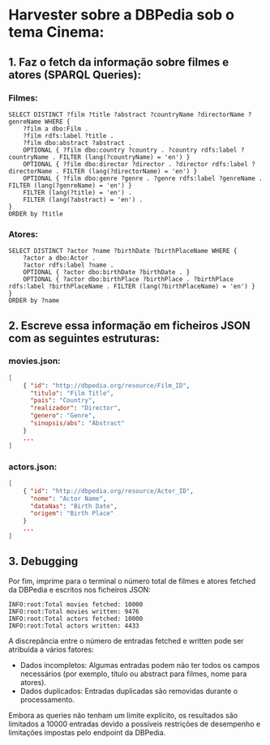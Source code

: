 # Harvester sobre a DBPedia sob o tema Cinema:

## 1. Faz o fetch da informação sobre filmes e atores (SPARQL Queries): 

### Filmes:
```sparql
SELECT DISTINCT ?film ?title ?abstract ?countryName ?directorName ?genreName WHERE {
    ?film a dbo:Film .
    ?film rdfs:label ?title .
    ?film dbo:abstract ?abstract .
    OPTIONAL { ?film dbo:country ?country . ?country rdfs:label ?countryName . FILTER (lang(?countryName) = 'en') }
    OPTIONAL { ?film dbo:director ?director . ?director rdfs:label ?directorName . FILTER (lang(?directorName) = 'en') }
    OPTIONAL { ?film dbo:genre ?genre . ?genre rdfs:label ?genreName . FILTER (lang(?genreName) = 'en') }
    FILTER (lang(?title) = 'en') .
    FILTER (lang(?abstract) = 'en') .
}
ORDER by ?title
```
### Atores:
```sparql
SELECT DISTINCT ?actor ?name ?birthDate ?birthPlaceName WHERE {
    ?actor a dbo:Actor .
    ?actor rdfs:label ?name .
    OPTIONAL { ?actor dbo:birthDate ?birthDate . }
    OPTIONAL { ?actor dbo:birthPlace ?birthPlace . ?birthPlace rdfs:label ?birthPlaceName . FILTER (lang(?birthPlaceName) = 'en') }
}
ORDER by ?name
```

## 2. Escreve essa informação em ficheiros JSON com as seguintes estruturas:

### movies.json:
```json
[
    { "id": "http://dbpedia.org/resource/Film_ID",
      "titulo": "Film Title",
      "pais": "Country",
      "realizador": "Director",
      "genero": "Genre",
      "sinopsis/abs": "Abstract"
    }
    ...
]
```

### actors.json:
```json
[
    { "id": "http://dbpedia.org/resource/Actor_ID",
      "nome": "Actor Name",
      "dataNas": "Birth Date",
      "origem": "Birth Place"
    }
    ...
]
```

## 3. Debugging

Por fim, imprime para o terminal o número total de filmes e atores fetched da DBPedia e escritos nos ficheiros JSON:

```
INFO:root:Total movies fetched: 10000
INFO:root:Total movies written: 9476
INFO:root:Total actors fetched: 10000
INFO:root:Total actors written: 4433
```

A discrepância entre o número de entradas fetched e written pode ser atribuída a vários fatores:
- Dados incompletos: Algumas entradas podem não ter todos os campos necessários (por exemplo, título ou abstract para filmes, nome para atores).
- Dados duplicados: Entradas duplicadas são removidas durante o processamento.

Embora as queries não tenham um limite explícito, os resultados são limitados a 10000 entradas devido a possíveis restrições de desempenho e limitações impostas pelo endpoint da DBPedia.